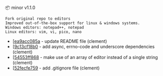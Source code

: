:package: minor v1.1.0

```
Fork original repo to editors
Improved out-of-the-box support for linux & windows systems.
Windows editors: notepad++, notepad
Linux editors: vim, vi, pico, nano
```

* [[ea9acc085a](https://github.com/maboiteaspam/editors/commit/ea9acc085a) - update README file (clement) 
* [[9c13cf18b0](https://github.com/maboiteaspam/editors/commit/9c13cf18b0) - add async, errno-code and underscore dependencies (clement) 
* [[54553ff868](https://github.com/maboiteaspam/editors/commit/54553ff868) - make use of an array of editor instead of a single string (clement) 
* [[52fecfe759](https://github.com/maboiteaspam/editors/commit/52fecfe759) - add .gitignore file (clement) 


